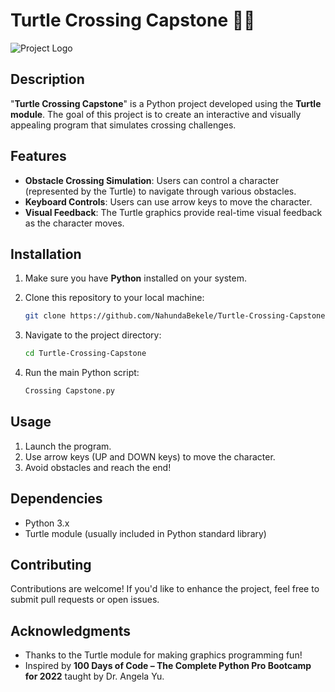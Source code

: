 
# Turtle Crossing Capstone 🐢🌟

![Project Logo](link_to_your_logo_or_image.png) <!-- Optional: Add a logo or relevant image -->

## Description

"**Turtle Crossing Capstone**" is a Python project developed using the **Turtle module**. The goal of this project is to create an interactive and visually appealing program that simulates crossing challenges.

## Features

- **Obstacle Crossing Simulation**: Users can control a character (represented by the Turtle) to navigate through various obstacles.
- **Keyboard Controls**: Users can use arrow keys to move the character.
- **Visual Feedback**: The Turtle graphics provide real-time visual feedback as the character moves.

## Installation

1. Make sure you have **Python** installed on your system.
2. Clone this repository to your local machine:

    ```bash
    git clone https://github.com/NahundaBekele/Turtle-Crossing-Capstone.git
    ```

3. Navigate to the project directory:

    ```bash
    cd Turtle-Crossing-Capstone
    ```

4. Run the main Python script:

    ```bash
    Crossing Capstone.py
    ```

## Usage

1. Launch the program.
2. Use arrow keys (UP and DOWN keys) to move the character.
3. Avoid obstacles and reach the end!

## Dependencies

- Python 3.x
- Turtle module (usually included in Python standard library)

## Contributing

Contributions are welcome! If you'd like to enhance the project, feel free to submit pull requests or open issues.

## Acknowledgments

- Thanks to the Turtle module for making graphics programming fun!
- Inspired by **100 Days of Code – The Complete Python Pro Bootcamp for 2022** taught by Dr. Angela Yu.

